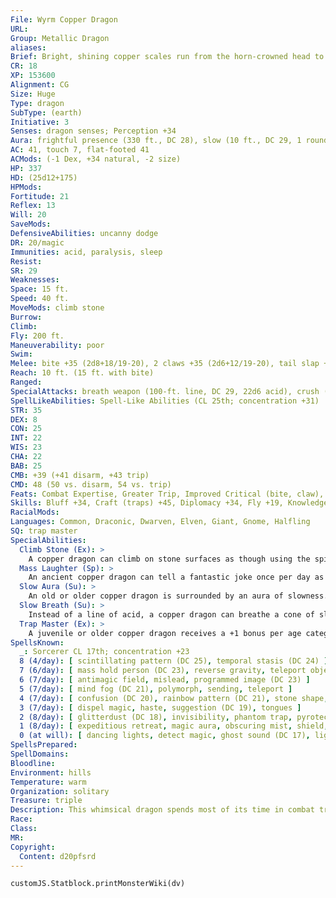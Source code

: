 ```yaml
---
File: Wyrm Copper Dragon
URL: 
Group: Metallic Dragon
aliases: 
Brief: Bright, shining copper scales run from the horn-crowned head to the ridged tail of this long-winged dragon.
CR: 18
XP: 153600
Alignment: CG
Size: Huge
Type: dragon
SubType: (earth)
Initiative: 3
Senses: dragon senses; Perception +34
Aura: frightful presence (330 ft., DC 28), slow (10 ft., DC 29, 1 round)
AC: 41, touch 7, flat-footed 41
ACMods: (-1 Dex, +34 natural, -2 size)
HP: 337
HD: (25d12+175)
HPMods: 
Fortitude: 21
Reflex: 13
Will: 20
SaveMods: 
DefensiveAbilities: uncanny dodge
DR: 20/magic
Immunities: acid, paralysis, sleep
Resist: 
SR: 29
Weaknesses: 
Space: 15 ft.
Speed: 40 ft.
MoveMods: climb stone
Burrow: 
Climb: 
Fly: 200 ft.
Maneuverability: poor
Swim: 
Melee: bite +35 (2d8+18/19-20), 2 claws +35 (2d6+12/19-20), tail slap +33 (2d6+18), 2 wings +33 (1d8+6)
Reach: 10 ft. (15 ft. with bite)
Ranged: 
SpecialAttacks: breath weapon (100-ft. line, DC 29, 22d6 acid), crush (2d8+18, DC 29), mass laughter, slow breath
SpellLikeAbilities: Spell-Like Abilities (CL 25th; concentration +31)  At will- grease (DC 17), hideous laughter (DC 18), stone shape, transmute mud to rock, transmute rock to mud, wall of stone
STR: 35
DEX: 8
CON: 25
INT: 22
WIS: 23
CHA: 22
BAB: 25
CMB: +39 (+41 disarm, +43 trip)
CMD: 48 (50 vs. disarm, 54 vs. trip)
Feats: Combat Expertise, Greater Trip, Improved Critical (bite, claw), Improved Disarm, Improved Initiative, Improved Trip, Improved Vital Strike, Multiattack, Power Attack, Quicken Spell, Spell Focus (Illusion), Vital Strike
Skills: Bluff +34, Craft (traps) +45, Diplomacy +34, Fly +19, Knowledge (geography) +34 , Knowledge (history) +34, Perception +34, Perform (comedy) +31, Sense Motive +34, Spellcraft +34, Stealth +19, Use Magic Device +34
RacialMods: 
Languages: Common, Draconic, Dwarven, Elven, Giant, Gnome, Halfling
SQ: trap master
SpecialAbilities:
  Climb Stone (Ex): >
    A copper dragon can climb on stone surfaces as though using the spider climb spell.
  Mass Laughter (Sp): >
    An ancient copper dragon can tell a fantastic joke once per day as a standard action. All creatures within 10 feet per age category must make a Will save or laugh for 1 round per age category, as if affected by hideous laughter. The save DC is Charisma-based. This is equal to a 6th-level spell.
  Slow Aura (Su): >
    An old or older copper dragon is surrounded by an aura of slowness. All creatures within 5 feet of the dragon must make a Will save or be affected as per slow for 1 round. An ancient dragon's aura extends to 10 feet. For great wyrm copper dragons, those opponents that fail their saves are slowed for 1d4 rounds. The DC of this save is equal to the dragon's breath weapon. A copper dragon can suppress or activate this aura at will as a free action.
  Slow Breath (Su): >
    Instead of a line of acid, a copper dragon can breathe a cone of slowing gas. Those in the cone must make a Fortitude save or be slowed (as per the spell slow) for 1d6 rounds plus 1 round per age category of the dragon.
  Trap Master (Ex): >
    A juvenile or older copper dragon receives a +1 bonus per age category on Craft (traps) and Perception checks made to locate a trap. Upon becoming a mature adult, he can also use Disable Device to disarm magic traps as if he had the rogue's Trapfinding class feature.
SpellsKnown:
  _: Sorcerer CL 17th; concentration +23
  8 (4/day): [ scintillating pattern (DC 25), temporal stasis (DC 24) ]
  7 (6/day): [ mass hold person (DC 23), reverse gravity, teleport object (DC 23) ]
  6 (7/day): [ antimagic field, mislead, programmed image (DC 23) ]
  5 (7/day): [ mind fog (DC 21), polymorph, sending, teleport ]
  4 (7/day): [ confusion (DC 20), rainbow pattern (DC 21), stone shape, stoneskin ]
  3 (7/day): [ dispel magic, haste, suggestion (DC 19), tongues ]
  2 (8/day): [ glitterdust (DC 18), invisibility, phantom trap, pyrotechnics, see invisibility ]
  1 (8/day): [ expeditious retreat, magic aura, obscuring mist, shield, silent image (DC 18) ]
  0 (at will): [ dancing lights, detect magic, ghost sound (DC 17), light, mage hand, message, open/close, prestidigitation, read magic ]
SpellsPrepared: 
SpellDomains: 
Bloodline: 
Environment: hills
Temperature: warm
Organization: solitary
Treasure: triple
Description: This whimsical dragon spends most of its time in combat trying to annoy and frustrate its enemies.
Race: 
Class: 
MR: 
Copyright:
  Content: d20pfsrd
---
```

```dataviewjs
customJS.Statblock.printMonsterWiki(dv)
```
